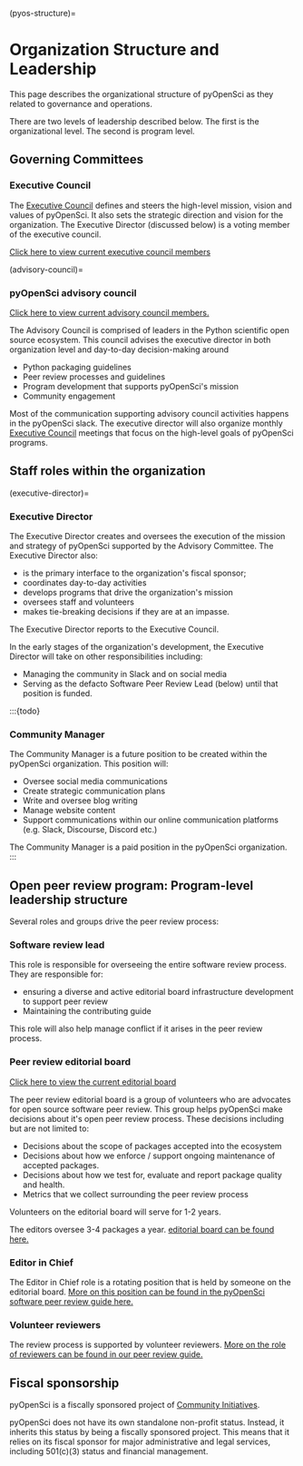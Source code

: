 (pyos-structure)=
# Organization Structure and Leadership

This page describes the organizational structure of pyOpenSci as they
related to governance and operations.

There are two levels of leadership described below.
The first is the organizational level. The second is program level.

## Governing Committees

### Executive Council

The [Executive Council](pyos-executive-council) defines and steers the high-level
mission, vision and values of pyOpenSci. It also sets the strategic direction and vision for the organization.
The Executive Director (discussed below) is a voting member of the executive council.

[Click here to view current executive council members](https://www.pyopensci.org/our-community/#executive-council--leadership)

(advisory-council)=
### pyOpenSci advisory council

[Click here to view current advisory council members.](https://www.pyopensci.org/our-community/#pyopensci-advisory-council)

The Advisory Council is comprised of leaders in the Python scientific
open source ecosystem. This council advises the executive director
in both organization level and day-to-day decision-making around

- Python packaging guidelines
- Peer review processes and guidelines
- Program development that supports pyOpenSci's mission
- Community engagement

Most of the communication supporting advisory council activities
happens in the pyOpenSci slack. The executive director will also
organize monthly [Executive Council](pyos-executive-council) meetings that  focus
on the high-level goals of pyOpenSci programs.

## Staff roles within the organization

(executive-director)=
### Executive Director

The Executive Director creates and oversees the execution of the mission and
strategy of pyOpenSci supported by the Advisory Committee. The Executive Director
also:

- is the primary interface to the organization's fiscal sponsor;
- coordinates day-to-day activities
- develops programs that drive the organization's mission
- oversees staff and volunteers
- makes tie-breaking decisions if they are at an impasse.

The Executive Director reports to the Executive Council.

In the early stages of the organization's development, the Executive Director
will take on other responsibilities including:

- Managing the community in Slack and on social media
- Serving as the defacto Software Peer Review Lead (below) until that position is funded.

:::{todo}
### Community Manager

The Community Manager is a future position to be created within the pyOpenSci
organization. This position will:

- Oversee social media communications
- Create strategic communication plans
- Write and oversee blog writing
- Manage website content
- Support communications within our online communication platforms (e.g. Slack, Discourse, Discord etc.)

The Community Manager is a paid position in the pyOpenSci organization.
:::

## Open peer review program: Program-level leadership structure

Several roles and groups drive the peer review process:


### Software review lead

This role is responsible for overseeing the entire software review process. They are responsible for:

- ensuring a diverse and active editorial board infrastructure development to support peer review
- Maintaining the contributing guide

This role will also help manage conflict if it arises in the peer review process.

### Peer review editorial board

[Click here to view the current editorial board](https://www.pyopensci.org/about-peer-review/#our-editorial-board)

The peer review editorial board is a group of volunteers who are
advocates for open source software peer review. This
group helps pyOpenSci make decisions about it's open peer review process.
These decisions including but are not limited to:

- Decisions about the scope of packages accepted into the ecosystem
- Decisions about how we enforce / support ongoing maintenance of accepted packages.
- Decisions about how we test for, evaluate and report package quality and health.
- Metrics that we collect surrounding the peer review process

Volunteers on the editorial board will serve for 1-2 years.

The editors oversee 3-4 packages a year.
[editorial board can be found here.](https://www.pyopensci.org/about-peer-review/#our-editorial-board)

### Editor in Chief

The Editor in Chief role is a rotating position
that is held by someone on the editorial board. [More on this position can be
found in the pyOpenSci software peer review guide here.](https://www.pyopensci.org/software-peer-review/how-to/editor-in-chief-guide.html)

### Volunteer reviewers

The review process is supported by volunteer reviewers.
[More on the role of reviewers can be found in our peer review guide.](https://www.pyopensci.org/software-peer-review/how-to/reviewer-guide.html)

## Fiscal sponsorship

pyOpenSci is a fiscally sponsored project of [Community
Initiatives](https://www.communityin.org).

pyOpenSci does not have its own standalone non-profit status. Instead,
it inherits this status by being a fiscally sponsored project. This
means that it relies on its fiscal sponsor for major administrative and
legal services, including 501(c)(3) status and financial management.
